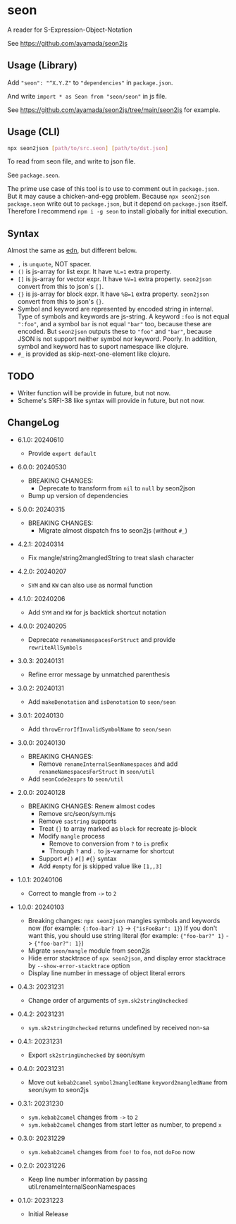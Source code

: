 # seon

A reader for S-Expression-Object-Notation

See https://github.com/ayamada/seon2js


## Usage (Library)

Add `"seon": "^X.Y.Z"` to `"dependencies"` in `package.json`.

And write `import * as Seon from "seon/seon"` in js file.

See https://github.com/ayamada/seon2js/tree/main/seon2js for example.


## Usage (CLI)

```sh
npx seon2json [path/to/src.seon] [path/to/dst.json]
```

To read from seon file, and write to json file.

See `package.seon`.

The prime use case of this tool is to use to comment out in `package.json`.
But it may cause a chicken-and-egg problem.
Because `npx seon2json package.seon` write out to `package.json`,
but it depend on `package.json` itself.
Therefore I recommend `npm i -g seon` to install globally for initial execution.


## Syntax

Almost the same as [edn](https://github.com/edn-format/edn),
but different below.

- `,` is `unquote`, NOT spacer.
- `()` is js-array for list expr. It have `%L=1` extra property.
- `[]` is js-array for vector expr. It have `%V=1` extra property.
  `seon2json` convert from this to json's `[]`.
- `{}` is js-array for block expr. It have `%B=1` extra property.
  `seon2json` convert from this to json's `{}`.
- Symbol and keyword are represented by encoded string in internal.
  Type of symbols and keywords are js-string.
  A keyword `:foo` is not equal `":foo"`,
  and a symbol `bar` is not equal `"bar"` too, because these are encoded.
  But `seon2json` outputs these to `"foo"` and `"bar"`,
  because JSON is not support neither symbol nor keyword. Poorly.
  In addition, symbol and keyword has to suport namespace like clojure.
- `#_` is provided as skip-next-one-element like clojure.


## TODO

- Writer function will be provide in future, but not now.
- Scheme's SRFI-38 like syntax will provide in future, but not now.


## ChangeLog

- 6.1.0: 20240610
    - Provide `export default`

- 6.0.0: 20240530
    - BREAKING CHANGES:
        - Deprecate to transform from `nil` to `null` by seon2json
    - Bump up version of dependencies

- 5.0.0: 20240315
    - BREAKING CHANGES:
        - Migrate almost dispatch fns to seon2js (without `#_`)

- 4.2.1: 20240314
    - Fix mangle/string2mangledString to treat slash character

- 4.2.0: 20240207
    - `SYM` and `KW` can also use as normal function

- 4.1.0: 20240206
    - Add `SYM` and `KW` for js backtick shortcut notation

- 4.0.0: 20240205
    - Deprecate `renameNamespacesForStruct` and provide `rewriteAllSymbols`

- 3.0.3: 20240131
    - Refine error message by unmatched parenthesis

- 3.0.2: 20240131
    - Add `makeDenotation` and `isDenotation` to `seon/seon`

- 3.0.1: 20240130
    - Add `throwErrorIfInvalidSymbolName` to `seon/seon`

- 3.0.0: 20240130
    - BREAKING CHANGES:
        - Remove `renameInternalSeonNamespaces` and
          add `renameNamespacesForStruct` in `seon/util`
    - Add `seonCode2exprs` to `seon/util`

- 2.0.0: 20240128
    - BREAKING CHANGES: Renew almost codes
        - Remove src/seon/sym.mjs
        - Remove `sastring` supports
        - Treat `{}` to array marked as `block` for recreate js-block
        - Modify `mangle` process
            - Remove to conversion from `?` to `is` prefix
            - Through `?` and `.` to js-varname for shortcut
        - Support `#()` `#[]` `#{}` syntax
        - Add `#empty` for js skipped value like `[1,,3]`

- 1.0.1: 20240106
    - Correct to mangle from `->` to `2`

- 1.0.0: 20240103
    - Breaking changes: `npx seon2json` mangles symbols and keywords now
      (for example: `{:foo-bar? 1}` -> `{"isFooBar": 1}`)
      If you don't want this, you should use string literal
      (for example: `{"foo-bar?" 1}` -> `{"foo-bar?": 1}`)
    - Migrate `seon/mangle` module from seon2js
    - Hide error stacktrace of `npx seon2json`,
      and display error stacktrace by `--show-error-stacktrace` option
    - Display line number in message of object literal errors

- 0.4.3: 20231231
    - Change order of arguments of `sym.sk2stringUnchecked`

- 0.4.2: 20231231
    - `sym.sk2stringUnchecked` returns undefined by received non-sa

- 0.4.1: 20231231
    - Export `sk2stringUnchecked` by seon/sym

- 0.4.0: 20231231
    - Move out `kebab2camel` `symbol2mangledName` `keyword2mangledName`
      from seon/sym to seon2js

- 0.3.1: 20231230
    - `sym.kebab2camel` changes from `->` to `2`
    - `sym.kebab2camel` changes from start letter as number, to prepend `x`

- 0.3.0: 20231229
    - `sym.kebab2camel` changes from `foo!` to `foo`, not `doFoo` now

- 0.2.0: 20231226
    - Keep line number information by passing util.renameInternalSeonNamespaces

- 0.1.0: 20231223
    - Initial Release
